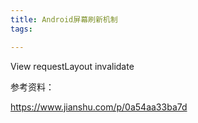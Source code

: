 ```yaml
---
title: Android屏幕刷新机制
tags: 

---
```


View requestLayout invalidate

参考资料：

https://www.jianshu.com/p/0a54aa33ba7d
